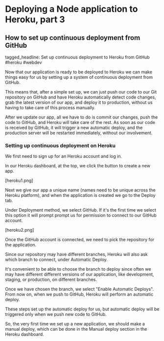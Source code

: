 # Deploying a Node application to Heroku, part 3
## How to set up continuous deployment from GitHub

tagged_headline: Set up continuous deployment to Heroku from GitHub #heroku #webdev



Now that our application is ready to be deployed to Heroku we can make things easy for us by setting up a system of continuous deployment from GitHub.

This means that, after a simple set up, we can just push our code to our Git repository on GitHub and have Heroku automatically detect code changes, grab the latest version of our app, and deploy it to production, without us having to take care of this process manually.

After we update our app, all we have to do is commit our changes, push the code to GitHub, and Heroku will take care of the rest.
As soon as our code is received by GitHub, it will trigger a new automatic deploy, and the production server will be restarted immediately, without our involvement.

### Setting up continuous deployment on Heroku

We first need to sign up for an Heroku account and log in.

In our Heroku dashboard, at the top, we click the button to create a new app.

[heroku1.png]

Next we give our app a unique name (names need to be unique across the Heroku platform), and when the application is created we go to the Deploy tab.

Under Deployment method, we select GitHub. If it's the first time we select this option it will prompt prompt us for permission to connect to our GitHub account.

[heroku2.png]

Once the GitHub account is connected, we need to pick the repository for the application.

Since our repository may have different branches, Heroku will also ask which branch to connect, under Automatic Deploy.

It's convenient to be able to choose the branch to deploy since often we may have different different versions of our application, like development, staging, or production, on different branches.

Once we have chosen the branch, we select "Enable Automatic Deploys".  
From now on, when we push to GitHub, Heroku will perform an automatic deploy.

These steps set up the automatic deploy for us, but automatic deploy will be triggered only when we push new code to GitHub.

So, the very first time we set up a new application, we should make a manual deploy, which can be done in the Manual deploy section in the Heroku dashboard.

